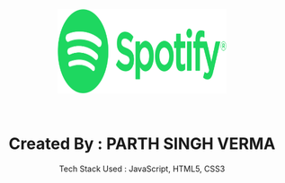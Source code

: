 
<div align="center">
  <img src="assets/Spotify.svg" width="300" height="150" align="center">
</div>
<br>
<br>
<div align="center">
  <h1>Created By : PARTH SINGH VERMA</h1>
  Tech Stack Used : JavaScript, HTML5, CSS3
</div>
 
